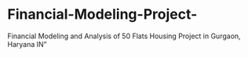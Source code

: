 # Financial-Modeling-Project-

Financial Modeling and Analysis of 50 Flats Housing Project in Gurgaon, Haryana IN”
